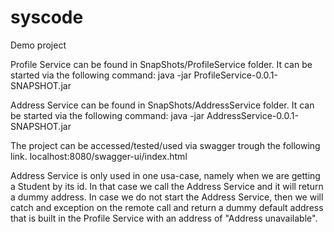# syscode
Demo project


Profile Service can be found in SnapShots/ProfileService folder.
It can be started via the following command:
java -jar ProfileService-0.0.1-SNAPSHOT.jar


Address Service can be found in SnapShots/AddressService folder.
It can be started via the following command:
java -jar AddressService-0.0.1-SNAPSHOT.jar


The project can be accessed/tested/used via swagger trough the following link.
localhost:8080/swagger-ui/index.html


Address Service is only used in one usa-case, namely when we are getting a Student by its id.
In that case we call the Address Service and it will return a dummy address.
In case we do not start the Address Service, then we will catch and exception on the remote call
and return a dummy default address that is built in the Profile Service with an address of "Address unavailable". 
